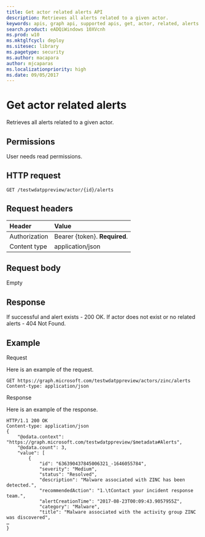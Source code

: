 ```yaml
---
title: Get actor related alerts API
description: Retrieves all alerts related to a given actor.
keywords: apis, graph api, supported apis, get, actor, related, alerts
search.product: eADQiWindows 10XVcnh
ms.prod: w10
ms.mktglfcycl: deploy
ms.sitesec: library
ms.pagetype: security
ms.author: macapara
author: mjcaparas
ms.localizationpriority: high
ms.date: 09/05/2017
---
```


# Get actor related alerts 
Retrieves all alerts related to a given actor.

## Permissions
User needs read permissions.

## HTTP request
```
GET /testwdatppreview/actor/{id}/alerts
```

## Request headers

Header | Value 
:---|:---
Authorization | Bearer {token}. **Required**.
Content type | application/json


## Request body
Empty

## Response
If successful and alert exists - 200 OK. 
If actor does not exist or no related alerts - 404 Not Found.


## Example

Request

Here is an example of the request.

```
GET https://graph.microsoft.com/testwdatppreview/actors/zinc/alerts
Content-type: application/json
```

Response

Here is an example of the response.


```
HTTP/1.1 200 OK
Content-type: application/json
{
    "@odata.context": "https://graph.microsoft.com/testwdatppreview/$metadata#Alerts",
    "@odata.count": 3,
    "value": [
        {
            "id": "636390437845006321_-1646055784",
            "severity": "Medium",
            "status": "Resolved",
            "description": "Malware associated with ZINC has been detected.",
            "recommendedAction": "1.\tContact your incident response team.",
            "alertCreationTime": "2017-08-23T00:09:43.9057955Z",
            "category": "Malware",
            "title": "Malware associated with the activity group ZINC was discovered",
…
}
```
